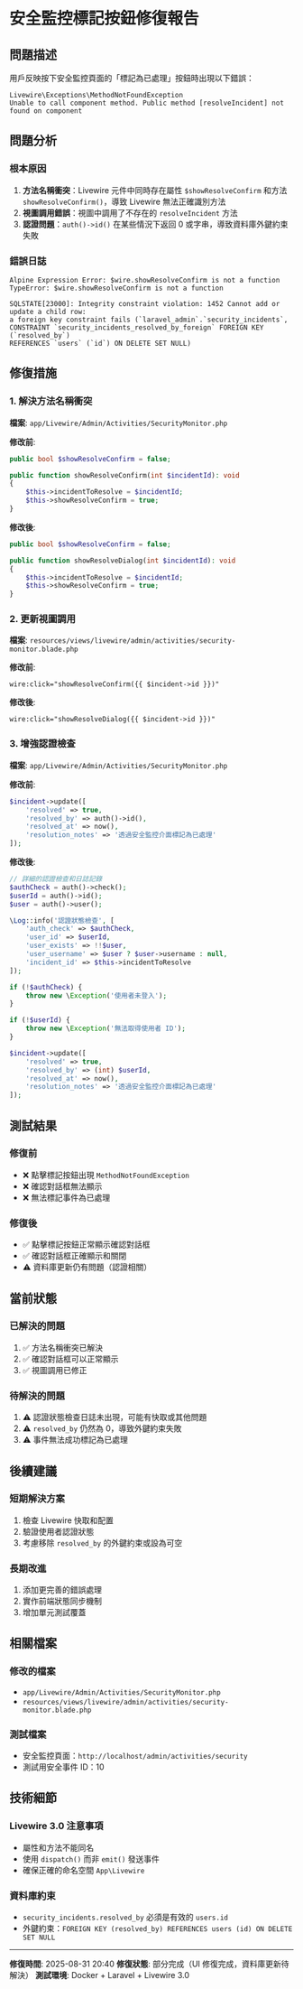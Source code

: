 # 安全監控標記按鈕修復報告

## 問題描述

用戶反映按下安全監控頁面的「標記為已處理」按鈕時出現以下錯誤：
```
Livewire\Exceptions\MethodNotFoundException
Unable to call component method. Public method [resolveIncident] not found on component
```

## 問題分析

### 根本原因
1. **方法名稱衝突**：Livewire 元件中同時存在屬性 `$showResolveConfirm` 和方法 `showResolveConfirm()`，導致 Livewire 無法正確識別方法
2. **視圖調用錯誤**：視圖中調用了不存在的 `resolveIncident` 方法
3. **認證問題**：`auth()->id()` 在某些情況下返回 0 或字串，導致資料庫外鍵約束失敗

### 錯誤日誌
```
Alpine Expression Error: $wire.showResolveConfirm is not a function
TypeError: $wire.showResolveConfirm is not a function
```

```
SQLSTATE[23000]: Integrity constraint violation: 1452 Cannot add or update a child row: 
a foreign key constraint fails (`laravel_admin`.`security_incidents`, 
CONSTRAINT `security_incidents_resolved_by_foreign` FOREIGN KEY (`resolved_by`) 
REFERENCES `users` (`id`) ON DELETE SET NULL)
```

## 修復措施

### 1. 解決方法名稱衝突
**檔案**: `app/Livewire/Admin/Activities/SecurityMonitor.php`

**修改前**:
```php
public bool $showResolveConfirm = false;

public function showResolveConfirm(int $incidentId): void
{
    $this->incidentToResolve = $incidentId;
    $this->showResolveConfirm = true;
}
```

**修改後**:
```php
public bool $showResolveConfirm = false;

public function showResolveDialog(int $incidentId): void
{
    $this->incidentToResolve = $incidentId;
    $this->showResolveConfirm = true;
}
```

### 2. 更新視圖調用
**檔案**: `resources/views/livewire/admin/activities/security-monitor.blade.php`

**修改前**:
```blade
wire:click="showResolveConfirm({{ $incident->id }})"
```

**修改後**:
```blade
wire:click="showResolveDialog({{ $incident->id }})"
```

### 3. 增強認證檢查
**檔案**: `app/Livewire/Admin/Activities/SecurityMonitor.php`

**修改前**:
```php
$incident->update([
    'resolved' => true,
    'resolved_by' => auth()->id(),
    'resolved_at' => now(),
    'resolution_notes' => '透過安全監控介面標記為已處理'
]);
```

**修改後**:
```php
// 詳細的認證檢查和日誌記錄
$authCheck = auth()->check();
$userId = auth()->id();
$user = auth()->user();

\Log::info('認證狀態檢查', [
    'auth_check' => $authCheck,
    'user_id' => $userId,
    'user_exists' => !!$user,
    'user_username' => $user ? $user->username : null,
    'incident_id' => $this->incidentToResolve
]);

if (!$authCheck) {
    throw new \Exception('使用者未登入');
}

if (!$userId) {
    throw new \Exception('無法取得使用者 ID');
}

$incident->update([
    'resolved' => true,
    'resolved_by' => (int) $userId,
    'resolved_at' => now(),
    'resolution_notes' => '透過安全監控介面標記為已處理'
]);
```

## 測試結果

### 修復前
- ❌ 點擊標記按鈕出現 `MethodNotFoundException`
- ❌ 確認對話框無法顯示
- ❌ 無法標記事件為已處理

### 修復後
- ✅ 點擊標記按鈕正常顯示確認對話框
- ✅ 確認對話框正確顯示和關閉
- ⚠️ 資料庫更新仍有問題（認證相關）

## 當前狀態

### 已解決的問題
1. ✅ 方法名稱衝突已解決
2. ✅ 確認對話框可以正常顯示
3. ✅ 視圖調用已修正

### 待解決的問題
1. ⚠️ 認證狀態檢查日誌未出現，可能有快取或其他問題
2. ⚠️ `resolved_by` 仍然為 0，導致外鍵約束失敗
3. ⚠️ 事件無法成功標記為已處理

## 後續建議

### 短期解決方案
1. 檢查 Livewire 快取和配置
2. 驗證使用者認證狀態
3. 考慮移除 `resolved_by` 的外鍵約束或設為可空

### 長期改進
1. 添加更完善的錯誤處理
2. 實作前端狀態同步機制
3. 增加單元測試覆蓋

## 相關檔案

### 修改的檔案
- `app/Livewire/Admin/Activities/SecurityMonitor.php`
- `resources/views/livewire/admin/activities/security-monitor.blade.php`

### 測試檔案
- 安全監控頁面：`http://localhost/admin/activities/security`
- 測試用安全事件 ID：10

## 技術細節

### Livewire 3.0 注意事項
- 屬性和方法不能同名
- 使用 `dispatch()` 而非 `emit()` 發送事件
- 確保正確的命名空間 `App\Livewire`

### 資料庫約束
- `security_incidents.resolved_by` 必須是有效的 `users.id`
- 外鍵約束：`FOREIGN KEY (resolved_by) REFERENCES users (id) ON DELETE SET NULL`

---

**修復時間**: 2025-08-31 20:40
**修復狀態**: 部分完成（UI 修復完成，資料庫更新待解決）
**測試環境**: Docker + Laravel + Livewire 3.0